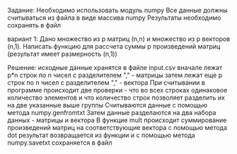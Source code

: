 Задание:
Необходимо использовать модуль numpy
Все данные должны считываться из файла в виде массива numpy
Результаты необходимо сохранять в файл

вариант 1:
Дано множество из p матриц (n,n) и множество из p векторов (n,1). 
Написать функцию для рассчета суммы p произведений матриц (результат имеет размерность (n,1))

Решение:
исходные данные хранятся в файле input.csv
вначале лежат p*n строк по n чисел с разделителем "," - матрицы
затем лежат еще p строк по n чисел с разделителем "," - вектора
При считывании в программе происходит две проверки - что во всех строках одинаковое количество элементов
и что количество строк позволяет разделить их на две указанные выше группы
Считываются данные с помощью метода numpy.genfromtxt
Затем данные разделаются на два набора данных - матрицы и вектора
В функцие mult происходит суммирование произведений матриц на соответствующие вектора с помощью метода dot
результат возвращается из функции и с помощью метода numpy.savetxt сохраняется в файл
